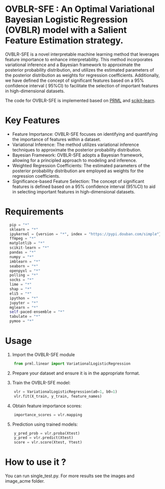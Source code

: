 # OVBLR-SFE : An Optimal Variational Bayesian Logistic Regression (OVBLR) model with a Salient Feature Estimation strategy.

OVBLR-SFE is a novel interpretable machine learning method that leverages feature importance to enhance
interpretability. This method incorporates variational inference and a Bayesian framework to approximate the posterior
probability distribution, and utilizes the estimated parameters of the posterior distribution as weights for regression
coefficients. Additionally, we have defined the concept of significant features based on a 95% confidence interval (
95%CI) to facilitate the selection of important features in high-dimensional datasets.

The code for OVBLR-SFE is implemented based on [PRML](https://github.com/ctgk/PRML)
and [scikit-learn](https://scikit-learn.org/stable/index.html).

# Key Features

* Feature Importance: OVBLR-SFE focuses on identifying and quantifying the importance of features within a dataset.
* Variational Inference: The method utilizes variational inference techniques to approximate the posterior probability
  distribution.
* Bayesian Framework: OVBLR-SFE adopts a Bayesian framework, allowing for a principled approach to modeling and
  inference.
* Weighted Regression Coefficients: The estimated parameters of the posterior probability distribution are employed as
  weights for the regression coefficients.
* Significance-based Feature Selection: The concept of significant features is defined based on a 95% confidence
  interval (95%CI) to aid in selecting important features in high-dimensional datasets.

# Requirements
```python
  pip = "*"
  sklearn = "*"
  ipykernel = {version = "*", index = "https://pypi.douban.com/simple"}
  ffmpeg = "*"
  matplotlib = "*"
  scikit-learn = "*"
  pandas = "*"
  numpy = "*"
  imblearn = "*"
  seaborn = "*"
  openpyxl = "*"
  polling = "*"
  socks = "*"
  lime = "*"
  shap = "*"
  eli5 = "*"
  ipython = "*"
  jupyter = "*"
  mglearn = "*"
  self-paced-ensemble = "*"
  tabulate = "*"
  pymoo = "*"
  ```


# Usage

1. Import the OVBLR-SFE module

```python
    from prml.linear import VariationalLogisticRegression
```

2. Prepare your dataset and ensure it is in the appropriate format.

3. Train the OVBLR-SFE model:

```python
    vlr = VariationalLogisticRegression(a0=1, b0=1)
    vlr.fit(X_train, y_train, feature_names)
```

4. Obtain feature importance scores:
```python
    importance_scores = vlr.mapping
```

5. Prediction using trained models:
```python
    y_pred_prob = vlr.proba(Xtest)
    y_pred = vlr.predict(Xtest)
    score = vlr.score(Xtest, Ytest)
```


# How to use it ?
You can run single_test.py.
For more results see the images and image_acme folder.
